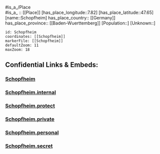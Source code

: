 ﻿---
location: [47.65,7.82] 
mapzoom: [7,12] 
mapmarker: city 
type: City
tags:
- geo/City


SpocWebEntityId: 34065
isDeleted: false
confidential: public

---
#is_a_/Place  
#is_a_ :: [[Place]] 
[has_place_longitude::7.82] 
[has_place_latitude::47.65] 
[name::Schopfheim] 
has_place_country:: [[Germany]]  
has_place_province:: [[Baden-Wuerttemberg]] 
[Population::] 
[Unknown::] 


```leaflet
id: Schopfheim
coordinates: [[Schopfheim]] 
markerFile: [[Schopfheim]] 
defaultZoom: 11 
maxZoom: 18
```


## Confidential Links & Embeds: 

### [Schopfheim](/_public/Earth/Continent/Europe/Europe~Central/Germany/Germany~West/Baden-Wuerttemberg/counties~BW/Lörrach/cities~Lörrach/Schopfheim.md) 

### [Schopfheim.internal](/_internal/Earth/Continent/Europe/Europe~Central/Germany/Germany~West/Baden-Wuerttemberg/counties~BW/Lörrach/cities~Lörrach/Schopfheim.internal.md) 

### [Schopfheim.protect](/_protect/Earth/Continent/Europe/Europe~Central/Germany/Germany~West/Baden-Wuerttemberg/counties~BW/Lörrach/cities~Lörrach/Schopfheim.protect.md) 

### [Schopfheim.private](/_private/Earth/Continent/Europe/Europe~Central/Germany/Germany~West/Baden-Wuerttemberg/counties~BW/Lörrach/cities~Lörrach/Schopfheim.private.md) 

### [Schopfheim.personal](/_personal/Earth/Continent/Europe/Europe~Central/Germany/Germany~West/Baden-Wuerttemberg/counties~BW/Lörrach/cities~Lörrach/Schopfheim.personal.md) 

### [Schopfheim.secret](/_secret/Earth/Continent/Europe/Europe~Central/Germany/Germany~West/Baden-Wuerttemberg/counties~BW/Lörrach/cities~Lörrach/Schopfheim.secret.md) 
